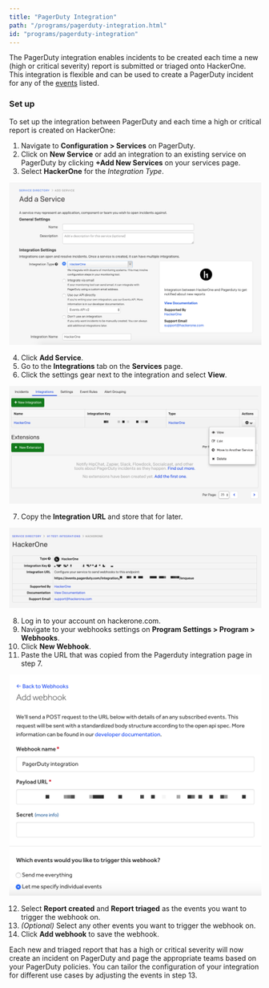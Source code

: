 ```yaml
---
title: "PagerDuty Integration"
path: "/programs/pagerduty-integration.html"
id: "programs/pagerduty-integration"
---
```


The PagerDuty integration enables incidents to be created each time a new (high or critical severity) report is submitted or triaged onto HackerOne. This integration is flexible and can be used to create a PagerDuty incident for any of the [events](https://api.hackerone.com/webhooks/#events) listed.

### Set up

To set up the integration between PagerDuty and each time a high or critical report is created on HackerOne:

1. Navigate to **Configuration > Services** on PagerDuty.
2. Click on **New Service** or add an integration to an existing service on PagerDuty by clicking **+Add New Services** on your services page.
3. Select **HackerOne** for the *Integration Type*.

![pagerduty set up](./images/pagerduty-step-3.png)

4. Click **Add Service**.
5. Go to the **Integrations** tab on the **Services** page.
6. Click the settings gear next to the integration and select **View**.

![pagerduty selecting the settings gear](./images/pagerduty-step-6.png)

7. Copy the **Integration URL** and store that for later.

![pagerduty integration url field](./images/pagerduty-step-7.png)

8. Log in to your account on hackerone.com.
9. Navigate to your webhooks settings on **Program Settings > Program > Webhooks**.
10. Click **New Webhook**.
11. Paste the URL that was copied from the Pagerduty integration page in step 7.

![webhooks page](./images/pagerduty-step-11.png)

12. Select **Report created** and **Report triaged** as the events you want to trigger the webhook on.
13. *(Optional)* Select any other events you want to trigger the webhook on.
14. Click **Add webhook** to save the webhook.

Each new and triaged report that has a high or critical severity will now create an incident on PagerDuty and page the appropriate teams based on your PagerDuty policies. You can tailor the configuration of your integration for different use cases by adjusting the events in step 13.
